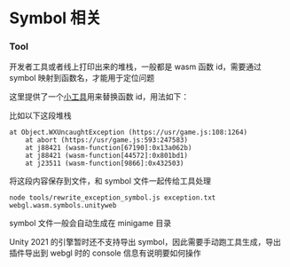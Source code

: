 # Symbol 相关

### Tool

开发者工具或者线上打印出来的堆栈，一般都是 wasm 函数 id，需要通过 symbol 映射到函数名，才能用于定位问题

这里提供了一个[小工具](https://github.com/wechat-miniprogram/minigame-unity-webgl-transform/blob/main/tools/rewrite_exception_symbol.js)用来替换函数 id，用法如下：

比如以下这段堆栈

```
at Object.WXUncaughtException (https://usr/game.js:108:1264)
    at abort (https://usr/game.js:593:247583)
    at j88421 (wasm-function[67190]:0x13a062b)
    at j88421 (wasm-function[44572]:0x801bd1)
    at j23511 (wasm-function[9866]:0x432503)
```

将这段内容保存到文件，和 symbol 文件一起传给工具处理

```
node tools/rewrite_exception_symbol.js exception.txt webgl.wasm.symbols.unityweb
```

symbol 文件一般会自动生成在 minigame 目录

Unity 2021 的引擎暂时还不支持导出 symbol，因此需要手动跑工具生成，导出插件导出到 webgl 时的 console 信息有说明要如何操作
